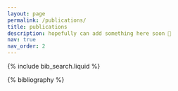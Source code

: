 ```yaml
---
layout: page
permalink: /publications/
title: publications
description: hopefully can add something here soon 🤞
nav: true
nav_order: 2
---
```


<!-- _pages/publications.md -->

<!-- Bibsearch Feature -->

{% include bib_search.liquid %}

<div class="publications">

{% bibliography %}

</div>
